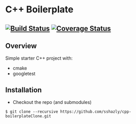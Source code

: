 # C++ Boilerplate
[![Build Status](https://travis-ci.org/sshazly/cpp-boilerplateClone.svg?branch=master)](https://travis-ci.org/dpiet/cpp-boilerplate)
[![Coverage Status](https://coveralls.io/repos/github/sshazly/cpp-boilerplateClone/badge.svg?branch=master)](https://coveralls.io/github/sshazly/cpp-boilerplateClone?branch=master)
---

## Overview

Simple starter C++ project with:

- cmake
- googletest

## Installation

- Checkout the repo (and submodules)
```
$ git clone --recursive https://github.com/sshazly/cpp-boilerplateClone.git
```

